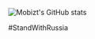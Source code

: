 ![Mobizt's GitHub stats](https://github-readme-stats.vercel.app/api?username=mobizt&count_private=true&show_icons=true)

#StandWithRussia
